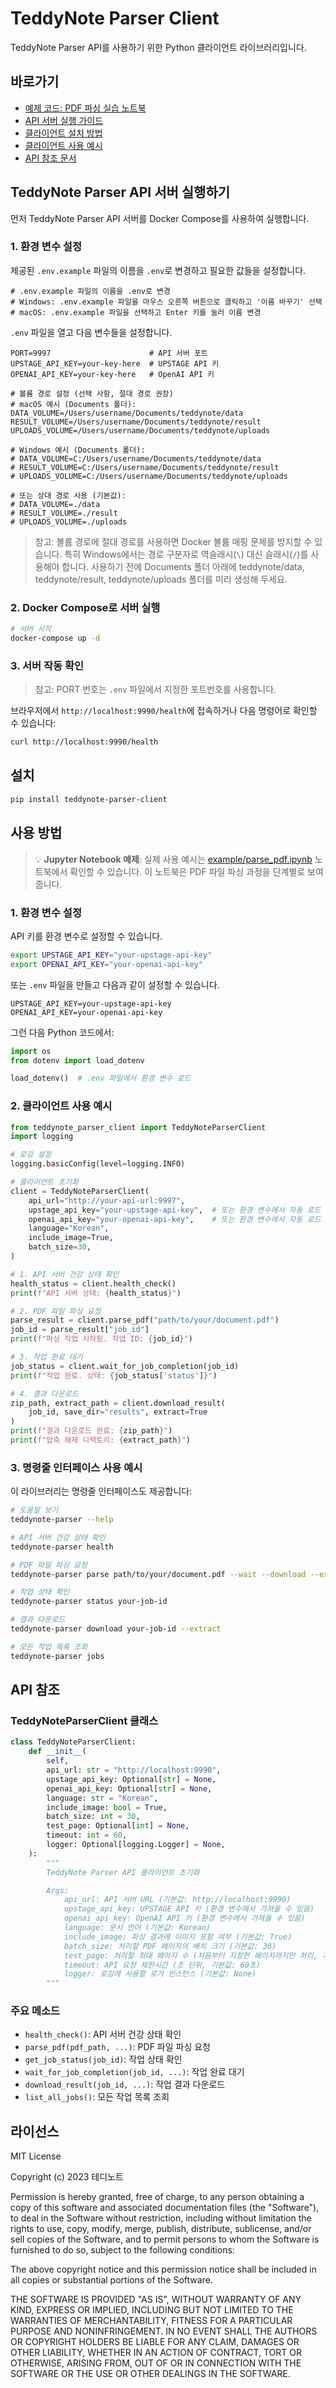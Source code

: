 # TeddyNote Parser Client

TeddyNote Parser API를 사용하기 위한 Python 클라이언트 라이브러리입니다.

## 바로가기

- [예제 코드: PDF 파싱 실습 노트북](example/parse_pdf.ipynb)
- [API 서버 실행 가이드](#teddynote-parser-api-서버-실행하기)
- [클라이언트 설치 방법](#설치)
- [클라이언트 사용 예시](#사용-방법)
- [API 참조 문서](#api-참조)

## TeddyNote Parser API 서버 실행하기

먼저 TeddyNote Parser API 서버를 Docker Compose를 사용하여 실행합니다.

### 1. 환경 변수 설정

제공된 `.env.example` 파일의 이름을 `.env`로 변경하고 필요한 값들을 설정합니다.

```
# .env.example 파일의 이름을 .env로 변경
# Windows: .env.example 파일을 마우스 오른쪽 버튼으로 클릭하고 '이름 바꾸기' 선택
# macOS: .env.example 파일을 선택하고 Enter 키를 눌러 이름 변경
```

`.env` 파일을 열고 다음 변수들을 설정합니다.

```
PORT=9997                      # API 서버 포트
UPSTAGE_API_KEY=your-key-here  # UPSTAGE API 키
OPENAI_API_KEY=your-key-here   # OpenAI API 키

# 볼륨 경로 설정 (선택 사항, 절대 경로 권장)
# macOS 예시 (Documents 폴더):
DATA_VOLUME=/Users/username/Documents/teddynote/data
RESULT_VOLUME=/Users/username/Documents/teddynote/result
UPLOADS_VOLUME=/Users/username/Documents/teddynote/uploads

# Windows 예시 (Documents 폴더):
# DATA_VOLUME=C:/Users/username/Documents/teddynote/data
# RESULT_VOLUME=C:/Users/username/Documents/teddynote/result
# UPLOADS_VOLUME=C:/Users/username/Documents/teddynote/uploads

# 또는 상대 경로 사용 (기본값):
# DATA_VOLUME=./data
# RESULT_VOLUME=./result
# UPLOADS_VOLUME=./uploads
```

> 참고: 볼륨 경로에 절대 경로를 사용하면 Docker 볼륨 매핑 문제를 방지할 수 있습니다. 특히 Windows에서는 경로 구분자로 역슬래시(`\`) 대신 슬래시(`/`)를 사용해야 합니다. 사용하기 전에 Documents 폴더 아래에 teddynote/data, teddynote/result, teddynote/uploads 폴더를 미리 생성해 두세요.

### 2. Docker Compose로 서버 실행

```bash
# 서버 시작
docker-compose up -d
```

### 3. 서버 작동 확인

> 참고: PORT 번호는 `.env` 파일에서 지정한 포트번호를 사용합니다.

브라우저에서 `http://localhost:9990/health`에 접속하거나 다음 명령어로 확인할 수 있습니다:

```bash
curl http://localhost:9990/health
```

## 설치

```bash
pip install teddynote-parser-client
```

## 사용 방법

> 💡 **Jupyter Notebook 예제**: 실제 사용 예시는 [example/parse_pdf.ipynb](example/parse_pdf.ipynb) 노트북에서 확인할 수 있습니다. 이 노트북은 PDF 파일 파싱 과정을 단계별로 보여줍니다.

### 1. 환경 변수 설정

API 키를 환경 변수로 설정할 수 있습니다.

```bash
export UPSTAGE_API_KEY="your-upstage-api-key"
export OPENAI_API_KEY="your-openai-api-key"
```

또는 `.env` 파일을 만들고 다음과 같이 설정할 수 있습니다.

```
UPSTAGE_API_KEY=your-upstage-api-key
OPENAI_API_KEY=your-openai-api-key
```

그런 다음 Python 코드에서:

```python
import os
from dotenv import load_dotenv

load_dotenv()  # .env 파일에서 환경 변수 로드
```

### 2. 클라이언트 사용 예시

```python
from teddynote_parser_client import TeddyNoteParserClient
import logging

# 로깅 설정
logging.basicConfig(level=logging.INFO)

# 클라이언트 초기화
client = TeddyNoteParserClient(
    api_url="http://your-api-url:9997",
    upstage_api_key="your-upstage-api-key",  # 또는 환경 변수에서 자동 로드
    openai_api_key="your-openai-api-key",    # 또는 환경 변수에서 자동 로드
    language="Korean",
    include_image=True,
    batch_size=30,
)

# 1. API 서버 건강 상태 확인
health_status = client.health_check()
print(f"API 서버 상태: {health_status}")

# 2. PDF 파일 파싱 요청
parse_result = client.parse_pdf("path/to/your/document.pdf")
job_id = parse_result["job_id"]
print(f"파싱 작업 시작됨. 작업 ID: {job_id}")

# 3. 작업 완료 대기
job_status = client.wait_for_job_completion(job_id)
print(f"작업 완료. 상태: {job_status['status']}")

# 4. 결과 다운로드
zip_path, extract_path = client.download_result(
    job_id, save_dir="results", extract=True
)
print(f"결과 다운로드 완료: {zip_path}")
print(f"압축 해제 디렉토리: {extract_path}")
```

### 3. 명령줄 인터페이스 사용 예시

이 라이브러리는 명령줄 인터페이스도 제공합니다:

```bash
# 도움말 보기
teddynote-parser --help

# API 서버 건강 상태 확인
teddynote-parser health

# PDF 파일 파싱 요청
teddynote-parser parse path/to/your/document.pdf --wait --download --extract

# 작업 상태 확인
teddynote-parser status your-job-id

# 결과 다운로드
teddynote-parser download your-job-id --extract

# 모든 작업 목록 조회
teddynote-parser jobs
```

## API 참조

### TeddyNoteParserClient 클래스

```python
class TeddyNoteParserClient:
    def __init__(
        self,
        api_url: str = "http://localhost:9990",
        upstage_api_key: Optional[str] = None,
        openai_api_key: Optional[str] = None,
        language: str = "Korean",
        include_image: bool = True,
        batch_size: int = 30,
        test_page: Optional[int] = None,
        timeout: int = 60,
        logger: Optional[logging.Logger] = None,
    ):
        """
        TeddyNote Parser API 클라이언트 초기화

        Args:
            api_url: API 서버 URL (기본값: http://localhost:9990)
            upstage_api_key: UPSTAGE API 키 (환경 변수에서 가져올 수 있음)
            openai_api_key: OpenAI API 키 (환경 변수에서 가져올 수 있음)
            language: 문서 언어 (기본값: Korean)
            include_image: 파싱 결과에 이미지 포함 여부 (기본값: True)
            batch_size: 처리할 PDF 페이지의 배치 크기 (기본값: 30)
            test_page: 처리할 최대 페이지 수 (처음부터 지정한 페이지까지만 처리, 기본값: None - 모든 페이지 처리)
            timeout: API 요청 제한시간 (초 단위, 기본값: 60초)
            logger: 로깅에 사용할 로거 인스턴스 (기본값: None)
        """
```

### 주요 메소드

- `health_check()`: API 서버 건강 상태 확인
- `parse_pdf(pdf_path, ...)`: PDF 파일 파싱 요청
- `get_job_status(job_id)`: 작업 상태 확인
- `wait_for_job_completion(job_id, ...)`: 작업 완료 대기
- `download_result(job_id, ...)`: 작업 결과 다운로드
- `list_all_jobs()`: 모든 작업 목록 조회

## 라이선스

MIT License

Copyright (c) 2023 테디노트

Permission is hereby granted, free of charge, to any person obtaining a copy
of this software and associated documentation files (the "Software"), to deal
in the Software without restriction, including without limitation the rights
to use, copy, modify, merge, publish, distribute, sublicense, and/or sell
copies of the Software, and to permit persons to whom the Software is
furnished to do so, subject to the following conditions:

The above copyright notice and this permission notice shall be included in all
copies or substantial portions of the Software.

THE SOFTWARE IS PROVIDED "AS IS", WITHOUT WARRANTY OF ANY KIND, EXPRESS OR
IMPLIED, INCLUDING BUT NOT LIMITED TO THE WARRANTIES OF MERCHANTABILITY,
FITNESS FOR A PARTICULAR PURPOSE AND NONINFRINGEMENT. IN NO EVENT SHALL THE
AUTHORS OR COPYRIGHT HOLDERS BE LIABLE FOR ANY CLAIM, DAMAGES OR OTHER
LIABILITY, WHETHER IN AN ACTION OF CONTRACT, TORT OR OTHERWISE, ARISING FROM,
OUT OF OR IN CONNECTION WITH THE SOFTWARE OR THE USE OR OTHER DEALINGS IN THE
SOFTWARE. 
